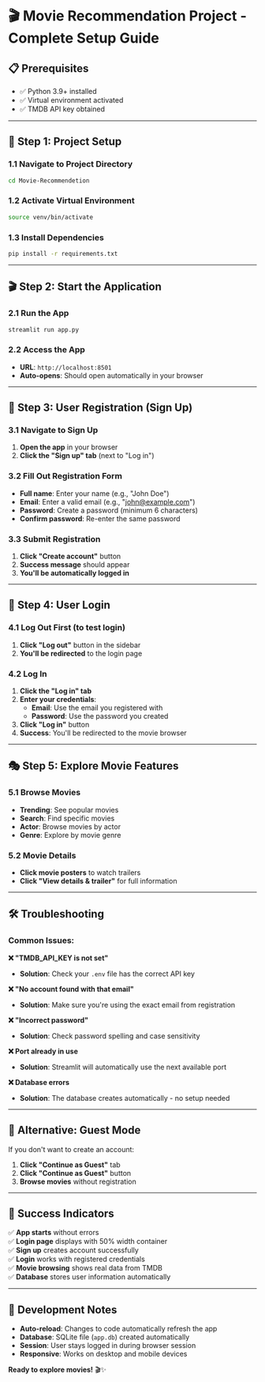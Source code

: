 # 🎬 Movie Recommendation Project - Complete Setup Guide

## **📋 Prerequisites**
- ✅ Python 3.9+ installed
- ✅ Virtual environment activated
- ✅ TMDB API key obtained

---

## **🚀 Step 1: Project Setup**

### **1.1 Navigate to Project Directory**
```bash
cd Movie-Recommendetion
```

### **1.2 Activate Virtual Environment**
```bash
source venv/bin/activate
```

### **1.3 Install Dependencies**
```bash
pip install -r requirements.txt
```
---

## **🎬 Step 2: Start the Application**

### **2.1 Run the App**
```bash
streamlit run app.py
```

### **2.2 Access the App**
- **URL**: `http://localhost:8501`
- **Auto-opens**: Should open automatically in your browser

---

## **👤 Step 3: User Registration (Sign Up)**

### **3.1 Navigate to Sign Up**
1. **Open the app** in your browser
2. **Click the "Sign up" tab** (next to "Log in")

### **3.2 Fill Out Registration Form**
- **Full name**: Enter your name (e.g., "John Doe")
- **Email**: Enter a valid email (e.g., "john@example.com")
- **Password**: Create a password (minimum 6 characters)
- **Confirm password**: Re-enter the same password

### **3.3 Submit Registration**
1. **Click "Create account"** button
2. **Success message** should appear
3. **You'll be automatically logged in**

---

## **🔐 Step 4: User Login**

### **4.1 Log Out First (to test login)**
1. **Click "Log out"** button in the sidebar
2. **You'll be redirected** to the login page

### **4.2 Log In**
1. **Click the "Log in" tab**
2. **Enter your credentials**:
   - **Email**: Use the email you registered with
   - **Password**: Use the password you created
3. **Click "Log in"** button
4. **Success**: You'll be redirected to the movie browser

---

## **🎭 Step 5: Explore Movie Features**

### **5.1 Browse Movies**
- **Trending**: See popular movies
- **Search**: Find specific movies
- **Actor**: Browse movies by actor
- **Genre**: Explore by movie genre

### **5.2 Movie Details**
- **Click movie posters** to watch trailers
- **Click "View details & trailer"** for full information

---

## **🛠️ Troubleshooting**

### **Common Issues:**

**❌ "TMDB_API_KEY is not set"**
- **Solution**: Check your `.env` file has the correct API key

**❌ "No account found with that email"**
- **Solution**: Make sure you're using the exact email from registration

**❌ "Incorrect password"**
- **Solution**: Check password spelling and case sensitivity

**❌ Port already in use**
- **Solution**: Streamlit will automatically use the next available port

**❌ Database errors**
- **Solution**: The database creates automatically - no setup needed

---

## **📱 Alternative: Guest Mode**

If you don't want to create an account:
1. **Click "Continue as Guest"** tab
2. **Click "Continue as Guest"** button
3. **Browse movies** without registration

---

## **🎯 Success Indicators**

✅ **App starts** without errors  
✅ **Login page** displays with 50% width container  
✅ **Sign up** creates account successfully  
✅ **Login** works with registered credentials  
✅ **Movie browsing** shows real data from TMDB  
✅ **Database** stores user information automatically  

---

## **🔧 Development Notes**

- **Auto-reload**: Changes to code automatically refresh the app
- **Database**: SQLite file (`app.db`) created automatically
- **Session**: User stays logged in during browser session
- **Responsive**: Works on desktop and mobile devices

**Ready to explore movies!** 🎬✨